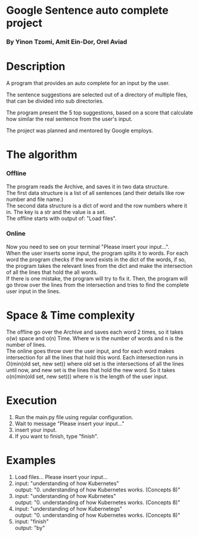 <h1>Google Sentence auto complete project</h1>
<h3>By Yinon Tzomi, Amit Ein-Dor, Orel Aviad</h3>


<h1>Description</h1>
<p>
A program that provides an auto complete for an input by the user.</p>
<p>
The sentence suggestions are selected out of a directory of multiple files,
that can be divided into sub directories.
</p>
<p>
The program present the 5 top suggestions, based on a score that calculate how 
similar the real sentence from the user's input.
</p>
<p>
The project was planned and mentored by Google employs.
</p>

<h1>The algorithm</h1>
<h3>Offline</h3>
<p>The program reads the Archive, and saves it in two data structure.<br>
The first data structure is a list of all sentences (and their details like row number and file name.)<br>
The second data structure is a dict of word and the row numbers where it in. The key is a str and the value is a set.<br>
The offline starts with output of: "Load files".</p>

<h3>Online</h3>
<p>
Now you need to see on your terminal "Please insert your input...". <br>
When the user inserts some input, the program splits it to words. For each word
the program checks if the word exists in the dict of the words, if so, the program takes the relevant lines from the dict
and make the intersection of all the lines that hold
the all words.<br>
If there is one mistake, the program will try to fix it. 
Then, the program will go throw over the lines from the intersection and tries to find
the complete user input in the lines.</p>

<h1>Space & Time complexity</h1>
<p>
The offline go over the Archive and saves each word 2 times, so it takes o(w) space and o(n) Time.
Where w is the number of words and n is the number of lines. <br>
The online goes throw over the user input, and for each word makes intersection for all the lines that hold this word.
Each intersection runs in O(min(old set, new set)) where old set is the intersections of all the lines until now,
and new set is the lines that hold the new word.
So it takes o(n(min(old set, new set))) where n is the length of the user input.
</p>

<h1>Execution</h1>
<ol>
<li>Run the main.py file using regular configuration.</li>
<li>Wait to message "Please insert your input..."</li>
<li>insert your input.</li>
<li>If you want to finish, type "finish".</li>
</ol>

<h1>Examples</h1>
<ol>
<li>
Load files...
Please insert your input...
</li>
<li>input: "understanding of how Kubernetes"<br>
    output: "0. understanding of how Kubernetes works. (Concepts 8)"<br> 
</li>
<li>input: "understanding of how Kubrnetes"<br> 
    output: "0. understanding of how Kubernetes works. (Concepts 8)"<br> 
</li>
<li> input: "understanding of how Kubernetegs"<br> 
     output: "0. understanding of how Kubernetes works. (Concepts 8)"<br> 
</li>
<li>
 input: "finish" <br>
 output: "by" <br>
</li>
</ol>